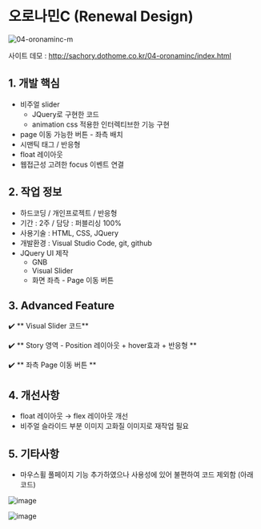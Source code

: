 # 오로나민C (Renewal Design)

![04-oronaminc-m](https://user-images.githubusercontent.com/126562076/224906573-01e6a430-7ab0-461a-a16d-aab34ac425c8.png)


사이트 데모 : [<http://sachory.dothome.co.kr/04-oronaminc/index.html>](http://sachory.dothome.co.kr/04-oronaminc/index.html)

## 1. 개발 핵심
* 비주얼 slider
  * JQuery로 구현한 코드
  * animation css 적용한 인터렉티브한 기능 구현
* page 이동 가능한 버튼 - 좌측 배치
* 시맨틱 태그 / 반응형
* float 레이아웃
* 웹접근성 고려한 focus 이벤트 연결


  
  
   
## 2. 작업 정보
* 하드코딩 / 개인프로젝트 / 반응형
* 기간 : 2주 / 담당 : 퍼블리싱 100% 
* 사용기술 : HTML, CSS, JQuery
* 개발환경 : Visual Studio Code, git, github
* JQuery UI 제작
  * GNB 
  * Visual Slider
  * 화면 좌측 - Page 이동 버튼



## 3. Advanced Feature

:heavy_check_mark: ** Visual Slider 코드**

:heavy_check_mark: ** Story 영역 - Position 레이아웃 + hover효과 + 반응형 **


:heavy_check_mark: ** 좌측 Page 이동 버튼 **






## 4. 개선사항
- float 레이아웃 → flex 레이아웃 개선
- 비주얼 슬라이드 부분 이미지 고화질 이미지로 재작업 필요

## 5. 기타사항
- 마우스휠 풀페이지 기능 추가하였으나 사용성에 있어 불편하여 코드 제외함 (아래 코드)

![image](https://user-images.githubusercontent.com/126562076/225227213-8e95b596-535c-4080-a312-ffced1e1ff7a.png)

![image](https://user-images.githubusercontent.com/126562076/225227446-13eaf276-b2fb-48b3-90b3-7e149897e14c.png)




